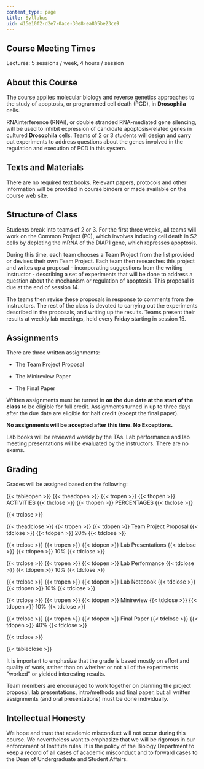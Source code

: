 ```yaml
---
content_type: page
title: Syllabus
uid: 415e10f2-d2e7-0ace-30e8-ea805be23ce9
---
```


Course Meeting Times
--------------------

Lectures: 5 sessions / week, 4 hours / session

About this Course
-----------------

The course applies molecular biology and reverse genetics approaches to the study of apoptosis, or programmed cell death (PCD), in **Drosophila** cells.

RNAinterference (RNAi), or double stranded RNA-mediated gene silencing, will be used to inhibit expression of candidate apoptosis-related genes in cultured **Drosophila** cells. Teams of 2 or 3 students will design and carry out experiments to address questions about the genes involved in the regulation and execution of PCD in this system.

Texts and Materials
-------------------

There are no required text books. Relevant papers, protocols and other information will be provided in course binders or made available on the course web site.

Structure of Class
------------------

Students break into teams of 2 or 3. For the first three weeks, all teams will work on the Common Project (P0), which involves inducing cell death in S2 cells by depleting the mRNA of the DIAP1 gene, which represses apoptosis.

During this time, each team chooses a Team Project from the list provided or devises their own Team Project. Each team then researches this project and writes up a proposal - incorporating suggestions from the writing instructor - describing a set of experiments that will be done to address a question about the mechanism or regulation of apoptosis. This proposal is due at the end of session 14.

The teams then revise these proposals in response to comments from the instructors. The rest of the class is devoted to carrying out the experiments described in the proposals, and writing up the results. Teams present their results at weekly lab meetings, held every Friday starting in session 15.

Assignments
-----------

There are three written assignments:

*   The Team Project Proposal
    
*   The Minireview Paper
    
*   The Final Paper
    

Written assignments must be turned in **on the** **due date at the start of the class** to be eligible for full credit. Assignments turned in up to three days after the due date are eligible for half credit (except the final paper).

**No assignments will be accepted after this time. No Exceptions.**

Lab books will be reviewed weekly by the TAs. Lab performance and lab meeting presentations will be evaluated by the instructors. There are no exams.

Grading
-------

Grades will be assigned based on the following:

{{< tableopen >}}
{{< theadopen >}}
{{< tropen >}}
{{< thopen >}}
ACTIVITIES
{{< thclose >}}
{{< thopen >}}
PERCENTAGES
{{< thclose >}}

{{< trclose >}}

{{< theadclose >}}
{{< tropen >}}
{{< tdopen >}}
Team Project Proposal
{{< tdclose >}}
{{< tdopen >}}
20%
{{< tdclose >}}

{{< trclose >}}
{{< tropen >}}
{{< tdopen >}}
Lab Presentations
{{< tdclose >}}
{{< tdopen >}}
10%
{{< tdclose >}}

{{< trclose >}}
{{< tropen >}}
{{< tdopen >}}
Lab Performance
{{< tdclose >}}
{{< tdopen >}}
10%
{{< tdclose >}}

{{< trclose >}}
{{< tropen >}}
{{< tdopen >}}
Lab Notebook
{{< tdclose >}}
{{< tdopen >}}
10%
{{< tdclose >}}

{{< trclose >}}
{{< tropen >}}
{{< tdopen >}}
Minireview
{{< tdclose >}}
{{< tdopen >}}
10%
{{< tdclose >}}

{{< trclose >}}
{{< tropen >}}
{{< tdopen >}}
Final Paper
{{< tdclose >}}
{{< tdopen >}}
40%
{{< tdclose >}}

{{< trclose >}}

{{< tableclose >}}
  

It is important to emphasize that the grade is based mostly on effort and quality of work, rather than on whether or not all of the experiments "worked" or yielded interesting results.

Team members are encouraged to work together on planning the project proposal, lab presentations, intro/methods and final paper, but all written assignments (and oral presentations) must be done individually.

Intellectual Honesty
--------------------

We hope and trust that academic misconduct will not occur during this course. We nevertheless want to emphasize that we will be rigorous in our enforcement of Institute rules. It is the policy of the Biology Department to keep a record of all cases of academic misconduct and to forward cases to the Dean of Undergraduate and Student Affairs.